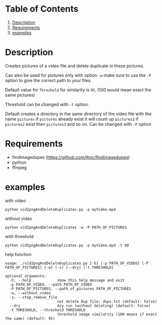 # Table of Contents

1.  [Description](#org5fe6834)
2.  [Requirements](#org0c6d865)
3.  [examples](#org35ea0c1)

<a id="org5fe6834"></a>

# Description

Creates pictures of a video file and delete duplicate in these pictures.

Can also be used for pictures
only with option `-w` make sure to use the `-P` option to give the correct path to your files.

Default value for `Threshold` for similarity is `95`. (100 would mean exact the same pictures)

Threshold can be changed with `-t` option.

Default creates a directory in the same directory of the video file with the name `pictures` if `pictures` already exist it will count up `pictures2` if `pictures2` exist then `pictures3` and so on.
Can be changed with `-P` option

<a id="org0c6d865"></a>

# Requirements

- findimagedupes (https://github.com/jhnc/findimagedupes)
- python
- ffmpeg

<a id="org35ea0c1"></a>

# examples

with video

    python vid2pngAndDeleteDuplicates.py -p myVideo.mp4

without video

    python vid2pngAndDeleteDuplicates -w -P PATH_OF_PICTURES

with threshold

    python vid2pngAndDeleteDuplicates.py -p myVideo.mp4 -t 90

help function

```
usage: ./vid2pngAndDeleteDuplicates.py [-h] [-p PATH_OF_VIDEO] [-P PATH_OF_PICTURES] [-w] [-s] [--dry] [-t THRESHOLD]

optional arguments:
  -h, --help            show this help message and exit
  -p PATH_OF_VIDEO, --path PATH_OF_VIDEO
  -P PATH_OF_PICTURES, --path_of_pictures PATH_OF_PICTURES
  -w, --without_video
  -s, --stop_remove_file
                        not delete Dup file: dups.txt (default: False)
  --dry                 dry run (without deleting) (default: False)
  -t THRESHOLD, --threshold THRESHOLD
                        threshold image similarity (100 means if exact the same) (default: 95)
```
